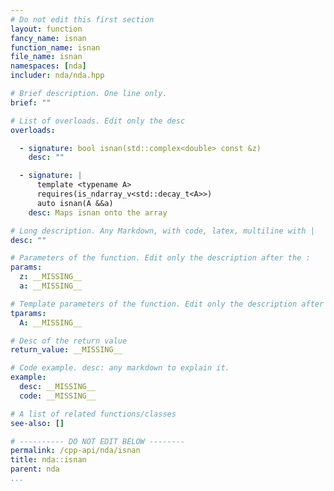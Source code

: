```yaml
---
# Do not edit this first section
layout: function
fancy_name: isnan
function_name: isnan
file_name: isnan
namespaces: [nda]
includer: nda/nda.hpp

# Brief description. One line only.
brief: ""

# List of overloads. Edit only the desc
overloads:

  - signature: bool isnan(std::complex<double> const &z)
    desc: ""

  - signature: |
      template <typename A>
      requires(is_ndarray_v<std::decay_t<A>>)
      auto isnan(A &&a)
    desc: Maps isnan onto the array

# Long description. Any Markdown, with code, latex, multiline with |
desc: ""

# Parameters of the function. Edit only the description after the :
params:
  z: __MISSING__
  a: __MISSING__

# Template parameters of the function. Edit only the description after the :
tparams:
  A: __MISSING__

# Desc of the return value
return_value: __MISSING__

# Code example. desc: any markdown to explain it.
example:
  desc: __MISSING__
  code: __MISSING__

# A list of related functions/classes
see-also: []

# ---------- DO NOT EDIT BELOW --------
permalink: /cpp-api/nda/isnan
title: nda::isnan
parent: nda
...
```


